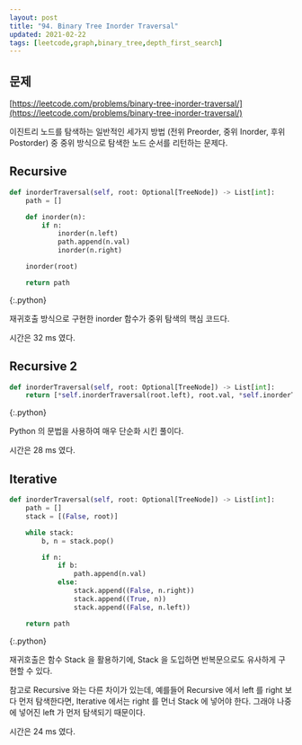 ```yaml
---
layout: post
title: "94. Binary Tree Inorder Traversal"
updated: 2021-02-22
tags: [leetcode,graph,binary_tree,depth_first_search]
---
```


## 문제

[https://leetcode.com/problems/binary-tree-inorder-traversal/](https://leetcode.com/problems/binary-tree-inorder-traversal/)

이진트리 노드를 탐색하는 일반적인 세가지 방법 (전위 Preorder, 중위 Inorder, 후위 Postorder) 중 중위 방식으로 탐색한 노드 순서를 리턴하는 문제다.

## Recursive

```python
def inorderTraversal(self, root: Optional[TreeNode]) -> List[int]:
    path = []

    def inorder(n):
        if n:
            inorder(n.left)
            path.append(n.val)
            inorder(n.right)

    inorder(root)

    return path
```
{:.python}

재귀호출 방식으로 구현한 inorder 함수가 중위 탐색의 핵심 코드다.

시간은 32 ms 였다.

## Recursive 2

```python
def inorderTraversal(self, root: Optional[TreeNode]) -> List[int]:
    return [*self.inorderTraversal(root.left), root.val, *self.inorderTraversal(root.right)] if root else []
```
{:.python}

Python 의 문법을 사용하여 매우 단순화 시킨 풀이다.

시간은 28 ms 였다.

## Iterative

```python
def inorderTraversal(self, root: Optional[TreeNode]) -> List[int]:
    path = []
    stack = [(False, root)]

    while stack:
        b, n = stack.pop()

        if n:
            if b:
                path.append(n.val)
            else:
                stack.append((False, n.right))
                stack.append((True, n))
                stack.append((False, n.left))

    return path
```
{:.python}

재귀호출은 함수 Stack 을 활용하기에, Stack 을 도입하면 반복문으로도 유사하게 구현할 수 있다.

참고로 Recursive 와는 다른 차이가 있는데, 예를들어 Recursive 에서 left 를 right 보다 먼저 탐색한다면, Iterative 에서는 right 를 먼너 Stack 에 넣어야 한다. 그래야 나중에 넣어진 left 가 먼저 탐색되기 때문이다.

시간은 24 ms 였다.